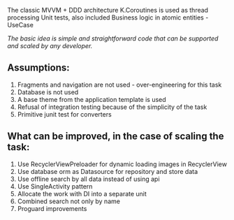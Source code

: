 The classic MVVM + DDD architecture
K.Coroutines is used as thread processing
Unit tests, also included
Business logic in atomic entities - UseCase

_The basic idea is simple and straightforward code that can be supported and scaled by any developer._

## Assumptions:
1) Fragments and navigation are not used - over-engineering for this task
2) Database is not used
3) A base theme from the application template is used
4) Refusal of integration testing because of the simplicity of the task
5) Primitive junit test for converters

## What can be improved, in the case of scaling the task:
1) Use RecyclerViewPreloader for dynamic loading images in RecyclerView
2) Use database orm as Datasource for repository and store data
3) Use offline search by all data instead of using api
4) Use SingleActivity pattern
5) Allocate the work with DI into a separate unit
6) Combined search not only by name
7) Proguard improvements